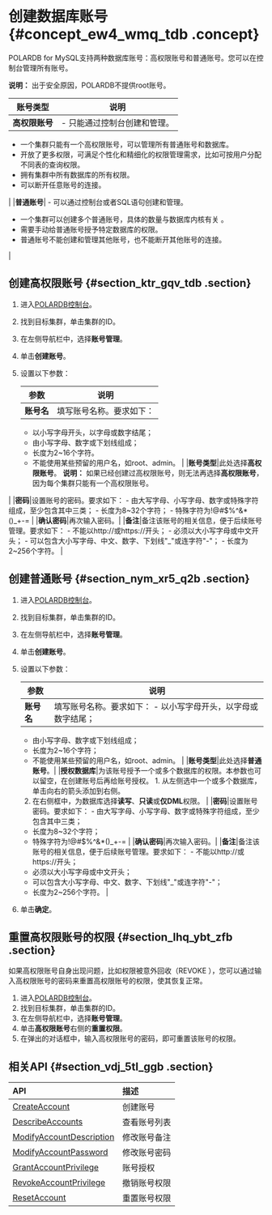 # 创建数据库账号 {#concept_ew4_wmq_tdb .concept}

POLARDB for MySQL支持两种数据库账号：高权限账号和普通账号。您可以在控制台管理所有账号。

**说明：** 出于安全原因，POLARDB不提供root账号。

|账号类型|说明|
|----|--|
|**高权限账号**| -   只能通过控制台创建和管理。
-   一个集群只能有一个高权限账号，可以管理所有普通账号和数据库。
-   开放了更多权限，可满足个性化和精细化的权限管理需求，比如可按用户分配不同表的查询权限。
-   拥有集群中所有数据库的所有权限。
-   可以断开任意账号的连接。

 |
|**普通账号**| -   可以通过控制台或者SQL语句创建和管理。
-   一个集群可以创建多个普通账号，具体的数量与数据库内核有关 。
-   需要手动给普通账号授予特定数据库的权限。
-   普通账号不能创建和管理其他账号，也不能断开其他账号的连接。

 |

## 创建高权限账号 {#section_ktr_gqv_tdb .section}

1.  进入[POLARDB控制台](https://polardb.console.aliyun.com)。
2.  找到目标集群，单击集群的ID。
3.  在左侧导航栏中，选择**账号管理**。
4.  单击**创建账号**。
5.  设置以下参数：

    |参数|说明|
    |--|--|
    |**账号名**| 填写账号名称。要求如下：

     -   以小写字母开头，以字母或数字结尾；
    -   由小写字母、数字或下划线组成；
    -   长度为2~16个字符。
    -   不能使用某些预留的用户名，如root、admin。
 |
    |**账号类型**|此处选择**高权限账号**。 **说明：** 如果已经创建过高权限账号，则无法再选择**高权限账号**，因为每个集群只能有一个高权限账号。

 |
    |**密码**|设置账号的密码。要求如下：     -   由大写字母、小写字母、数字或特殊字符组成，至少包含其中三类；
    -   长度为8~32个字符；
    -   特殊字符为!@\#$%^&\*\(\)\_+-=
 |
    |**确认密码**|再次输入密码。|
    |**备注**|备注该账号的相关信息，便于后续账号管理。要求如下：     -   不能以http://或https://开头；
    -   必须以大小写字母或中文开头；
    -   可以包含大小写字母、中文、数字、下划线"\_"或连字符"-"；
    -   长度为2~256个字符。
 |


## 创建普通账号 {#section_nym_xr5_q2b .section}

1.  进入[POLARDB控制台](https://polardb.console.aliyun.com)。
2.  找到目标集群，单击集群的ID。
3.  在左侧导航栏中，选择**账号管理**。
4.  单击**创建账号**。
5.  设置以下参数：

    |参数|说明|
    |--|--|
    |**账号名**|填写账号名称。要求如下：     -   以小写字母开头，以字母或数字结尾；
    -   由小写字母、数字或下划线组成；
    -   长度为2~16个字符；
    -   不能使用某些预留的用户名，如root、admin。
 |
    |**账号类型**|此处选择**普通账号**。|
    |**授权数据库**|为该账号授予一个或多个数据库的权限。本参数也可以留空，在创建账号后再给账号授权。     1.  从左侧选中一个或多个数据库，单击向右的箭头添加到右侧。
    2.  在右侧框中，为数据库选择**读写**、**只读**或**仅DML**权限。
 |
    |**密码**|设置账号密码。要求如下：     -   由大写字母、小写字母、数字或特殊字符组成，至少包含其中三类；
    -   长度为8~32个字符；
    -   特殊字符为!@\#$%^&\*\(\)\_+-=
 |
    |**确认密码**|再次输入密码。|
    |**备注**|备注该账号的相关信息，便于后续账号管理。要求如下：     -   不能以http://或https://开头；
    -   必须以大小写字母或中文开头；
    -   可以包含大小写字母、中文、数字、下划线"\_"或连字符"-"；
    -   长度为2~256个字符。
 |

6.  单击**确定**。

## 重置高权限账号的权限 {#section_lhq_ybt_zfb .section}

如果高权限账号自身出现问题，比如权限被意外回收（REVOKE ），您可以通过输入高权限账号的密码来重置高权限账号的权限，使其恢复正常。

1.  进入[POLARDB控制台](https://polardb.console.aliyun.com)。
2.  找到目标集群，单击集群的ID。
3.  在左侧导航栏中，选择**账号管理**。
4.  单击**高权限账号**右侧的**重置权限**。
5.  在弹出的对话框中，输入高权限账号的密码，即可重置该账号的权限。

## 相关API {#section_vdj_5tl_ggb .section}

|API|描述|
|:--|:-|
|[CreateAccount](../../../../cn.zh-CN/API参考/账号管理/CreateAccount.md#)|创建账号|
|[DescribeAccounts](../../../../cn.zh-CN/API参考/账号管理/DescribeAccounts.md#)|查看账号列表|
|[ModifyAccountDescription](../../../../cn.zh-CN/API参考/账号管理/ModifyAccountDescription.md#)|修改账号备注|
|[ModifyAccountPassword](../../../../cn.zh-CN/API参考/账号管理/ModifyAccountPassword.md#)|修改账号密码|
|[GrantAccountPrivilege](../../../../cn.zh-CN/API参考/账号管理/GrantAccountPrivilege.md#)|账号授权|
|[RevokeAccountPrivilege](../../../../cn.zh-CN/API参考/账号管理/RevokeAccountPrivilege.md#)|撤销账号权限|
|[ResetAccount](../../../../cn.zh-CN/API参考/账号管理/ResetAccount.md#)|重置账号权限|

